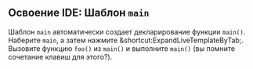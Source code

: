## Освоение IDE: Шаблон `main`

Шаблон `main` автоматически создает декларирование функции `main()`. Наберите `main`, а затем нажмите <span class="shortcut">&shortcut:ExpandLiveTemplateByTab;</span>. Вызовите функцию `foo()` из `main()` и выполните `main()` (вы помните сочетание клавиш для этого?).